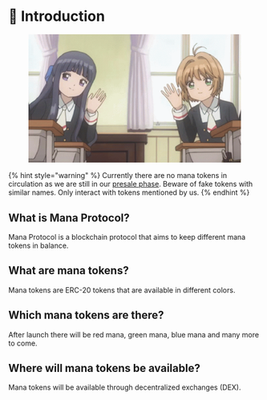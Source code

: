 # 👋 Introduction

<figure><img src=".gitbook/assets/cardcaptor-sakura-clear-card-sakura-kinomoto.gif" alt=""><figcaption></figcaption></figure>

{% hint style="warning" %}
Currently there are no mana tokens in circulation as we are still in our [presale phase](presale.md). Beware of fake tokens with similar names. Only interact with tokens mentioned by us.
{% endhint %}

## What is Mana Protocol?

Mana Protocol is a blockchain protocol that aims to keep different mana tokens in balance.

## What are mana tokens?

Mana tokens are ERC-20 tokens that are available in different colors.

## Which mana tokens are there?

After launch there will be red mana, green mana, blue mana and many more to come.

## Where will mana tokens be available?

Mana tokens will be available through decentralized exchanges (DEX).&#x20;

